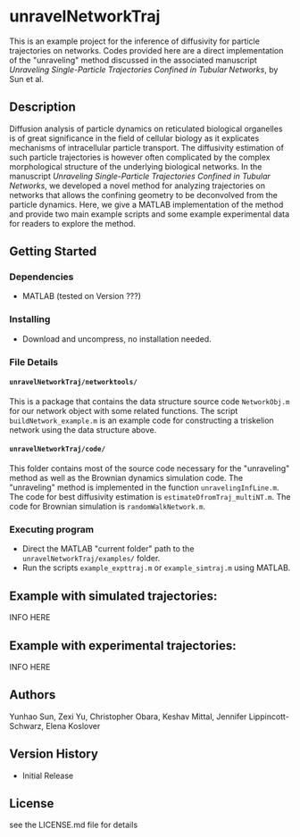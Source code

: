 # unravelNetworkTraj
This is an example project for the inference of diffusivity for particle trajectories on networks. Codes provided here are a direct implementation of the "unraveling" method discussed in the associated manuscript *Unraveling Single-Particle Trajectories Confined in Tubular Networks*, by Sun et al.
## Description
Diffusion analysis of particle dynamics on reticulated biological organelles is of great significance in the field of cellular biology as it explicates mechanisms of intracellular particle transport. The diffusivity estimation of such particle trajectories is however often complicated by the complex morphological structure of the underlying biological networks. In the manuscript *Unraveling Single-Particle Trajectories Confined in Tubular Networks*, we developed a novel method for analyzing trajectories on  networks that allows the confining geometry to be deconvolved from the particle dynamics. Here, we give a MATLAB implementation of the method and provide two main example scripts and some example experimental data for readers to explore the method.
## Getting Started

### Dependencies

* MATLAB (tested on Version ???)

### Installing

* Download and uncompress, no installation needed.

### File Details

#### ```unravelNetworkTraj/networktools/```

This is a package that contains the data structure source code ```NetworkObj.m``` for our network object with some related functions. The script ```buildNetwork_example.m``` is an example code for constructing a triskelion network using the data structure above.

#### ```unravelNetworkTraj/code/```

This folder contains most of the source code necessary for the "unraveling" method as well as the Brownian dynamics simulation code. The "unraveling" method is implemented in the function ```unravelingInfLine.m```. The code for best diffusivity estimation is ```estimateDfromTraj_multiNT.m```. The code for Brownian simulation is ```randomWalkNetwork.m```.

### Executing program

* Direct the MATLAB "current folder" path to the ```unravelNetworkTraj/examples/``` folder.
* Run the scripts ```example_expttraj.m``` or ```example_simtraj.m``` using MATLAB.

## Example with simulated trajectories:
INFO HERE

## Example with experimental trajectories:
INFO HERE

## Authors

Yunhao Sun, Zexi Yu, Christopher Obara, Keshav Mittal, Jennifer Lippincott-Schwarz, Elena Koslover

## Version History

* Initial Release

## License

see the LICENSE.md file for details
